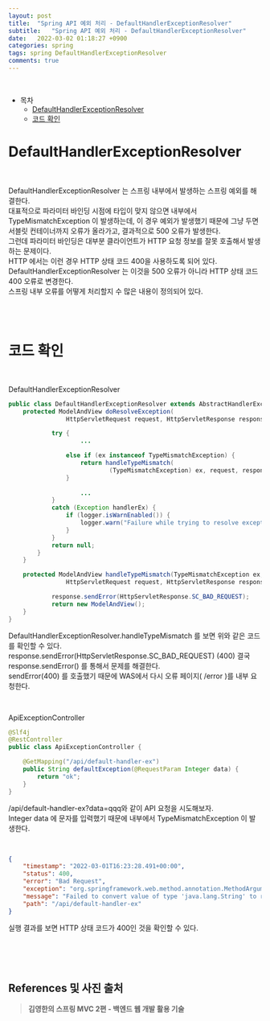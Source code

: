 ```yaml
---
layout: post
title:  "Spring API 예외 처리 - DefaultHandlerExceptionResolver"
subtitle:   "Spring API 예외 처리 - DefaultHandlerExceptionResolver"
date:   2022-03-02 01:18:27 +0900
categories: spring
tags: spring DefaultHandlerExceptionResolver
comments: true
---
```



<br>

- 목차
    - [DefaultHandlerExceptionResolver](#defaulthandlerexceptionresolver)
    - [코드 확인](#코드-확인)


# DefaultHandlerExceptionResolver

<br>

DefaultHandlerExceptionResolver 는 스프링 내부에서 발생하는 스프링 예외를 해결한다. <br>
대표적으로 파라미터 바인딩 시점에 타입이 맞지 않으면 내부에서 TypeMismatchException 이 발생하는데, 이 경우 예외가 발생했기 때문에 그냥 두면 서블릿 컨테이너까지 오류가 올라가고, 결과적으로 500 오류가 발생한다. <br>
그런데 파라미터 바인딩은 대부분 클라이언트가 HTTP 요청 정보를 잘못 호출해서 발생하는 문제이다.  <br>
HTTP 에서는 이런 경우 HTTP 상태 코드 400을 사용하도록 되어 있다.
DefaultHandlerExceptionResolver 는 이것을 500 오류가 아니라 HTTP 상태 코드 400 오류로 변경한다. <br>
스프링 내부 오류를 어떻게 처리할지 수 많은 내용이 정의되어 있다. <br>

<br><br>

# 코드 확인

<br>

DefaultHandlerExceptionResolver
```java
public class DefaultHandlerExceptionResolver extends AbstractHandlerExceptionResolver {
    protected ModelAndView doResolveException(
                HttpServletRequest request, HttpServletResponse response, @Nullable Object handler, Exception ex) {

            try {
                    ...

                else if (ex instanceof TypeMismatchException) {
                    return handleTypeMismatch(
                            (TypeMismatchException) ex, request, response, handler);
                }
                
                    ...
            }
            catch (Exception handlerEx) {
                if (logger.isWarnEnabled()) {
                    logger.warn("Failure while trying to resolve exception [" + ex.getClass().getName() + "]", handlerEx);
                }
            }
            return null;
        }
    }

    protected ModelAndView handleTypeMismatch(TypeMismatchException ex,
                HttpServletRequest request, HttpServletResponse response, @Nullable Object handler) throws IOException {

            response.sendError(HttpServletResponse.SC_BAD_REQUEST);
            return new ModelAndView();
	}
}
```

DefaultHandlerExceptionResolver.handleTypeMismatch 를 보면 위와 같은 코드를 확인할 수 있다. <br>
response.sendError(HttpServletResponse.SC_BAD_REQUEST) (400)
결국 response.sendError() 를 통해서 문제를 해결한다. <br>
sendError(400) 를 호출했기 때문에 WAS에서 다시 오류 페이지( /error )를 내부 요청한다. <br>

<br>

ApiExceptionController
```java
@Slf4j
@RestController
public class ApiExceptionController {

    @GetMapping("/api/default-handler-ex")
    public String defaultException(@RequestParam Integer data) {
        return "ok";
    }
}
```

/api/default-handler-ex?data=qqq와 같이 API 요청을 시도해보자. <br>
Integer data 에 문자를 입력했기 때문에 내부에서 TypeMismatchException 이 발생한다.

<br>

```json
{
    "timestamp": "2022-03-01T16:23:28.491+00:00",
    "status": 400,
    "error": "Bad Request",
    "exception": "org.springframework.web.method.annotation.MethodArgumentTypeMismatchException",
    "message": "Failed to convert value of type 'java.lang.String' to required type 'java.lang.Integer'; nested exception is java.lang.NumberFormatException: For input string: \"qqq\"",
    "path": "/api/default-handler-ex"
}
```

실행 결과를 보면 HTTP 상태 코드가 400인 것을 확인할 수 있다.

<br><br><br>
## References 및 사진 출처

> __김영한의 스프링 MVC 2편 - 백엔드 웹 개발 활용 기술__